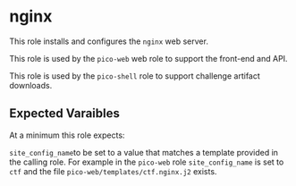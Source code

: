 # nginx

This role installs and configures the `nginx` web server.

This role is used by the `pico-web` web role to support the front-end and API.

This role is used  by the `pico-shell` role to support challenge artifact
downloads.

## Expected Varaibles

At a minimum this role expects:

`site_config_name`to be set to a value that matches a template provided in
the calling role. For example in the `pico-web` role `site_config_name` is set
to `ctf` and the file `pico-web/templates/ctf.nginx.j2` exists.


